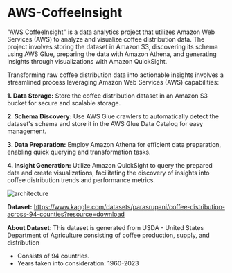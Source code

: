 # AWS-CoffeeInsight
"AWS CoffeeInsight" is a data analytics project that utilizes Amazon Web Services (AWS) to analyze and visualize coffee distribution data. The project involves storing the dataset in Amazon S3, discovering its schema using AWS Glue, preparing the data with Amazon Athena, and generating insights through visualizations with Amazon QuickSight.

Transforming raw coffee distribution data into actionable insights involves a streamlined process leveraging Amazon Web Services (AWS) capabilities:
 
  **1. Data Storage:** Store the coffee distribution dataset in an Amazon S3 bucket for secure and scalable storage.

  **2. Schema Discovery:** Use AWS Glue crawlers to automatically detect the dataset's schema and store it in the AWS Glue Data Catalog for easy management.

  **3. Data Preparation:** Employ Amazon Athena for efficient data preparation, enabling quick querying and transformation tasks.

  **4. Insight Generation:** Utilize Amazon QuickSight to query the prepared data and create visualizations, facilitating the discovery of insights into coffee distribution trends and performance metrics.

 
![architecture](https://github.com/shreya-maher/AWS-CoffeeInsight/assets/113787713/1ceebd43-b285-4785-b9f9-8386be4f7fb7)

**Dataset:** https://www.kaggle.com/datasets/parasrupani/coffee-distribution-across-94-counties?resource=download

**About Dataset**: This dataset is generated from USDA - United States Department of Agriculture consisting of coffee production, supply, and distribution
- Consists of 94 countries.
- Years taken into consideration: 1960-2023
